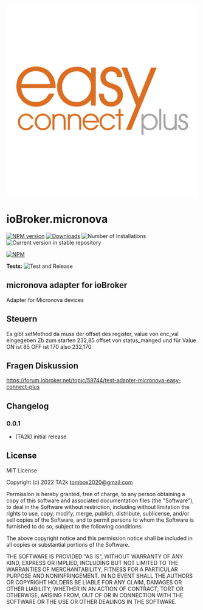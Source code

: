 ![Logo](admin/micronova.png)

# ioBroker.micronova

[![NPM version](https://img.shields.io/npm/v/iobroker.micronova.svg)](https://www.npmjs.com/package/iobroker.micronova)
[![Downloads](https://img.shields.io/npm/dm/iobroker.micronova.svg)](https://www.npmjs.com/package/iobroker.micronova)
![Number of Installations](https://iobroker.live/badges/micronova-installed.svg)
![Current version in stable repository](https://iobroker.live/badges/micronova-stable.svg)

[![NPM](https://nodei.co/npm/iobroker.micronova.png?downloads=true)](https://nodei.co/npm/iobroker.micronova/)

**Tests:** ![Test and Release](https://github.com/TA2k/ioBroker.micronova/workflows/Test%20and%20Release/badge.svg)

## micronova adapter for ioBroker

Adapter for Micronova devices

## **Steuern**

Es gibt setMethod da muss der offset des register, value von enc_val eingegeben
Zb zum starten 232,85
offset von status_manged und für Value ON ist 85 OFF ist 170 also 232,170

## Fragen Diskussion

https://forum.iobroker.net/topic/59744/test-adapter-micronova-easy-connect-plus

## Changelog

### 0.0.1

- (TA2k) initial release

## License

MIT License

Copyright (c) 2022 TA2k <tombox2020@gmail.com>

Permission is hereby granted, free of charge, to any person obtaining a copy
of this software and associated documentation files (the "Software"), to deal
in the Software without restriction, including without limitation the rights
to use, copy, modify, merge, publish, distribute, sublicense, and/or sell
copies of the Software, and to permit persons to whom the Software is
furnished to do so, subject to the following conditions:

The above copyright notice and this permission notice shall be included in all
copies or substantial portions of the Software.

THE SOFTWARE IS PROVIDED "AS IS", WITHOUT WARRANTY OF ANY KIND, EXPRESS OR
IMPLIED, INCLUDING BUT NOT LIMITED TO THE WARRANTIES OF MERCHANTABILITY,
FITNESS FOR A PARTICULAR PURPOSE AND NONINFRINGEMENT. IN NO EVENT SHALL THE
AUTHORS OR COPYRIGHT HOLDERS BE LIABLE FOR ANY CLAIM, DAMAGES OR OTHER
LIABILITY, WHETHER IN AN ACTION OF CONTRACT, TORT OR OTHERWISE, ARISING FROM,
OUT OF OR IN CONNECTION WITH THE SOFTWARE OR THE USE OR OTHER DEALINGS IN THE
SOFTWARE.
